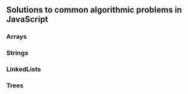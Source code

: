 ## Solutions to common algorithmic problems in JavaScript

### Arrays
### Strings
### LinkedLists
### Trees
